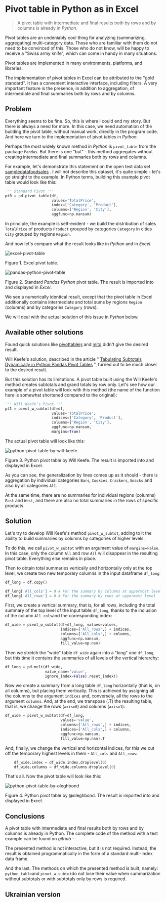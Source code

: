 # Pivot table in Python as in Excel

> A pivot table with intermediate and final results both by rows and by columns is already in *Python*.

Pivot tables are an undeniably cool thing for analyzing (summarizing, aggregating) multi-category data. Those who are familiar with them do not need to be convinced of this. Those who do not know, will be happy to receive a "Swiss army knife", which can come in handy in many situations.

Pivot tables are implemented in many environments, platforms, and libraries.

The implementation of pivot tables in Excel can be attributed to the "gold standard". It has a convenient interactive interface, including filters. A very important feature is the presence, in addition to aggregation, of intermediate and final summaries both by rows and by columns.

## Problem

Everything seems to be fine. So, this is where I could end my story. But there is always a need for more. In this case, we need automation of the building the pivot table, without manual work, directly in the program code. And here we turn to the implementation of pivot tables in *Python*.

Perhaps the most widely known method in *Python* is `pivot_table` from the package `Pandas`. But there is one "but" - this method aggregates without creating intermediate and final summaries both by rows and columns.

For example, let's demonstrate this statement on the open test data set [sampledatafoodsales](https://www.scribd.com/document/633622920/sampledatafoodsales-xlsx) . I will not describe this dataset, it's quite simple - let's go straight to the example. In Python terms, building this example pivot table would look like this:

```python
''' Standard Pivot '''
pt0 = pd.pivot_table(df, 
                     values='TotalPrice',
                     index=['Category', 'Product'],
                     columns=['Region', 'City'], 
                     aggfunc=np.nansum)
```

In principle, the example is self-evident - we build the distribution of sales `TotalPrice` of products `Product` grouped by categories `Category` in cities `City` grouped by regions `Region`.

And now let's compare what the result looks like in *Python* and in *Excel*.

![excel-pivot-table](img/excel-pivot-table.png)

Figure 1. Excel pivot table.

![pandas-python-pivot-table](img/pandas-python-pivot-table.png)

Figure 2. Standard *Pandas* *Python* pivot table. The result is imported into and displayed in *Excel*.

We see a numerically identical result, except that the pivot table in Excel additionally contains intermediate and total sums by regions `Region` (columns) and by categories `Category` (rows).

We will deal with the actual solution of this issue in *Python* below.

## Available other solutions

Found quick solutions like [pivottablejs](https://github.com/nicolaskruchten/jupyter_pivottablejs) and [mito](https://www.trymito.io/) didn't give the desired result.

Will Keefe's solution, described in the article " [Tabulating Subtotals Dynamically in Python Pandas Pivot Tables](https://medium.com/p/6efadbb79be2) ", turned out to be much closer to the desired result.

But this solution has its limitations. A pivot table built using the Will Keefe's method creates subtotals and grand totals by row only. Let's see how our example of a pivot table will look with this method (the name of the function here is somewhat shortened compared to the original):

```python
''' Will Keefe's Pivot '''
pt1 = pivot_w_subtot(df=df, 
                     values='TotalPrice', 
                     indices=['Category', 'Product'], 
                     columns=['Region', 'City'], 
                     aggfunc=np.nansum, 
                     margins=True)
```

The actual pivot table will look like this:

![python-pivot-table-by-will-keefe](img/python-pivot-table-by-will-keefe.png)

Figure 3. Python pivot table by Will Keefe. The result is imported into and displayed in Excel.

As you can see, the generalization by lines comes up as it should - there is aggregation by individual categories `Bars`, `Cookies`, `Crackers`, `Snacks` and also by all categories `All`.

At the same time, there are no summaries for individual regions (columns) `East` and `West`, and there are also no total summaries in the rows of specific products.

## Solution

Let's try to develop Will Keefe's method `pivot_w_subtot`, adding to it the ability to build summaries by columns by categories of higher levels.

To do this, we call `pivot_w_subtot` with an argument value of `margins=False`. In this case, only the column  `All` and row  `All` will disappear in the resulting pivot table. Everything else remains in place.

Then to obtain total summaries vertically and horizontally only at the top level, we create two new temporary columns in the input dataframe `df_long`:

```python
df_long = df.copy()

df_long['All_cols'] = 0 # For the summary by columns at uppermost level
df_long['All_rows'] = 0 # For the summary by rows at uppermost level
```

First, we create a vertical summary, that is, for all rows, including the total summary of the top level of the input table `df_long`, thanks to the inclusion of the column `All_cols`and the corresponding index:

```python
df_wide = pivot_w_subtot(df=df_long, values=values, 
                         indices=['All_rows',] + indices, 
                         columns=['All_cols',] + columns, 
                         aggfunc=np.nansum, 
                         fill_value=np.nan)
```

Then we stretch the "wide" table `df_wide` again into a "long" one `df_long`, but this time it contains the summaries of all levels of the vertical hierarchy:

```python
df_long = pd.melt(df_wide, 
                  value_name='value', 
                  ignore_index=False).reset_index()
```

Now we create a summary from a long table `df_long` horizontally (that is, on all columns), but placing them vertically. This is achieved by assigning all the columns to the argument `indices` and, conversely, all the rows to the argument `columns`. And, at the end, we transpose (.T) the resulting table, that is, we change the rows (`axis=0`) and columns (`axis=1`):

```python
df_wide = pivot_w_subtot(df=df_long, 
                         values='value', 
                         columns=['All_rows',] + indices, 
                         indices=['All_cols',] + columns, 
                         aggfunc=np.nansum, 
                         fill_value=np.nan).T
```

And, finally, we change the vertical and horizontal indices, for this we cut off the temporary highest levels in them - `All_cols` and `All_rows`:

```python
    df_wide.index = df_wide.index.droplevel(0)
    df_wide.columns = df_wide.columns.droplevel(0)
```

That's all. Now the pivot table will look like this:

![python-pivot-table-by-oleghbond](img/python-pivot-table-by-oleghbond.png)

Figure 4. Python pivot table by @oleghbond. The result is imported into and displayed in Excel.

## Conclusions

A pivot table with intermediate and final results both by rows and by columns is already in Python. The complete code of the method with a test example can be found on *github* – .

The presented method is not interactive, but it is not required. Instead, the result is obtained programmatically in the form of a standard multi-index data frame.

And the last. The methods on which the presented method is built, namely: `python_table`and `pivot_w_subtot`do not lose their value when summarization without subtotals or with subtotals only by rows is required.

## Ukrainian version
